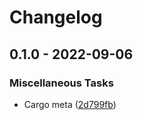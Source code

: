 # Changelog

## 0.1.0 - 2022-09-06

### Miscellaneous Tasks

- Cargo meta ([2d799fb](2d799fbd926f30d588047ea1e24a9cccb3698496))

<!-- generated by git-cliff -->
